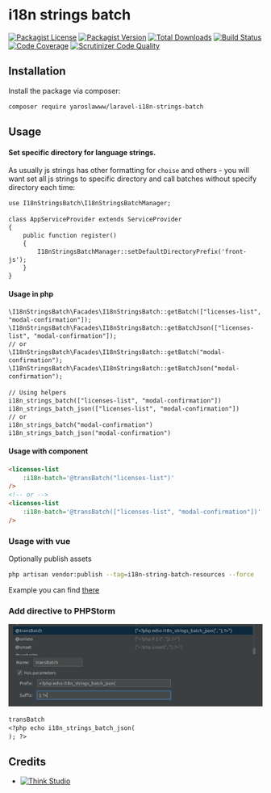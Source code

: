 # i18n strings batch

[![Packagist License](https://img.shields.io/packagist/l/yaroslawww/laravel-i18n-strings-batch?color=%234dc71f)](https://github.com/yaroslawww/laravel-i18n-strings-batch/blob/master/LICENSE.md)
[![Packagist Version](https://img.shields.io/packagist/v/yaroslawww/laravel-i18n-strings-batch)](https://packagist.org/packages/yaroslawww/laravel-i18n-strings-batch)
[![Total Downloads](https://img.shields.io/packagist/dt/yaroslawww/laravel-i18n-strings-batch)](https://packagist.org/packages/yaroslawww/laravel-i18n-strings-batch)
[![Build Status](https://scrutinizer-ci.com/g/yaroslawww/laravel-i18n-strings-batch/badges/build.png?b=master)](https://scrutinizer-ci.com/g/yaroslawww/laravel-i18n-strings-batch/build-status/master)
[![Code Coverage](https://scrutinizer-ci.com/g/yaroslawww/laravel-i18n-strings-batch/badges/coverage.png?b=master)](https://scrutinizer-ci.com/g/yaroslawww/laravel-i18n-strings-batch/?branch=master)
[![Scrutinizer Code Quality](https://scrutinizer-ci.com/g/yaroslawww/laravel-i18n-strings-batch/badges/quality-score.png?b=master)](https://scrutinizer-ci.com/g/yaroslawww/laravel-i18n-strings-batch/?branch=master)

## Installation

Install the package via composer:

```bash
composer require yaroslawww/laravel-i18n-strings-batch
```

## Usage

#### Set specific directory for language strings.

As usually js strings has other formatting for `choise` and others - you will want set all js strings to specific
directory and call batches without specify directory each time:

```injectablephp
use I18nStringsBatch\I18nStringsBatchManager;

class AppServiceProvider extends ServiceProvider
{
    public function register()
    {
        I18nStringsBatchManager::setDefaultDirectoryPrefix('front-js');
    }
}
```

#### Usage in php

```injectablephp
\I18nStringsBatch\Facades\I18nStringsBatch::getBatch(["licenses-list", "modal-confirmation"]);
\I18nStringsBatch\Facades\I18nStringsBatch::getBatchJson(["licenses-list", "modal-confirmation"]);
// or
\I18nStringsBatch\Facades\I18nStringsBatch::getBatch("modal-confirmation");
\I18nStringsBatch\Facades\I18nStringsBatch::getBatchJson("modal-confirmation");

// Using helpers
i18n_strings_batch(["licenses-list", "modal-confirmation"])
i18n_strings_batch_json(["licenses-list", "modal-confirmation"])
// or
i18n_strings_batch("modal-confirmation")
i18n_strings_batch_json("modal-confirmation")
```

#### Usage with component

```html
<licenses-list
    :i18n-batch='@transBatch("licenses-list")'
/>
<!-- or -->
<licenses-list
    :i18n-batch='@transBatch(["licenses-list", "modal-confirmation"])'
/>
```

### Usage with vue

Optionally publish assets

```bash
php artisan vendor:publish --tag=i18n-string-batch-resources --force
```

Example you can find [there](./docs/vue.md)

### Add directive to PHPStorm

![](./docs/assets/phpstorm.png)

```txt
transBatch
<?php echo i18n_strings_batch_json(
); ?>
```

## Credits

- [![Think Studio](https://yaroslawww.github.io/images/sponsors/packages/logo-think-studio.png)](https://think.studio/)
